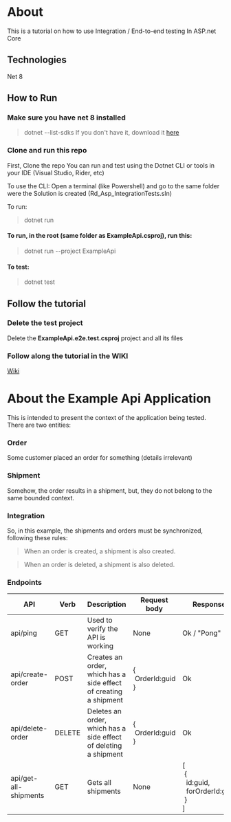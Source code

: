 # About
This is a tutorial on how to use Integration / End-to-end testing In ASP.net Core

## Technologies
Net 8

## How to Run
### Make sure you have net 8 installed
> dotnet --list-sdks
If you don't have it, download it [here](https://dotnet.microsoft.com/en-us/download/dotnet/8.0)

### Clone and run this repo
First, Clone the repo
You can run and test using the Dotnet CLI or tools in your IDE (Visual Studio, Rider, etc)

To use the CLI:
Open a terminal (like Powershell) and go to the same folder were the Solution is created (Rd_Asp_IntegrationTests.sln)

To run:
> dotnet run

#### To run, in the root (same folder as ExampleApi.csproj), run this:
> dotnet run --project ExampleApi
#### To test:
> dotnet test

## Follow the tutorial
### Delete the test project
Delete the **ExampleApi.e2e.test.csproj** project and all its files

### Follow along the tutorial in the WIKI
[Wiki](https://github.com/jcachayG93/research-asp_integration_tests/wiki)

# About the Example Api Application
This is intended to present the context of the application being tested.
There are two entities:

### Order
Some customer placed an order for something (details irrelevant)

### Shipment
Somehow, the order results in a shipment, but, they do not belong to the same
bounded context.

### Integration
So, in this example, the shipments and orders must be synchronized,
following these rules:

> When an order is created, a shipment is also created.

> When an order is deleted, a shipment is also deleted.

### Endpoints
| API                   | Verb   | Description                                                      | Request body             | Response                                               |
|-----------------------|--------|------------------------------------------------------------------|--------------------------|--------------------------------------------------------|
| api/ping              | GET    | Used to verify the API is working                                | None                     | Ok / "Pong"                                            |
| api/create-order      | POST   | Creates an order, which has a side effect of creating a shipment | {<br/>&nbsp;OrderId:guid<br/>} | Ok                                                     |
| api/delete-order      | DELETE | Deletes an order, which has a side effect of deleting a shipment | {<br/>&nbsp;OrderId:guid<br/>} | Ok                                                     |
| api/get-all-shipments | GET    | Gets all shipments                                               | None                     | [<br/>&nbsp;{<br/>&nbsp;&nbsp;id:guid, <br/>&nbsp;&nbsp;forOrderId:guid<br/>&nbsp;}<br/>] |

